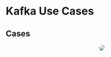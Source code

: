 # Kafka Use Cases

## Cases

<div style="text-align: center">
    <img src="images/kafka-use-cases.gif" style="border-radius: 10px" />
</div>
